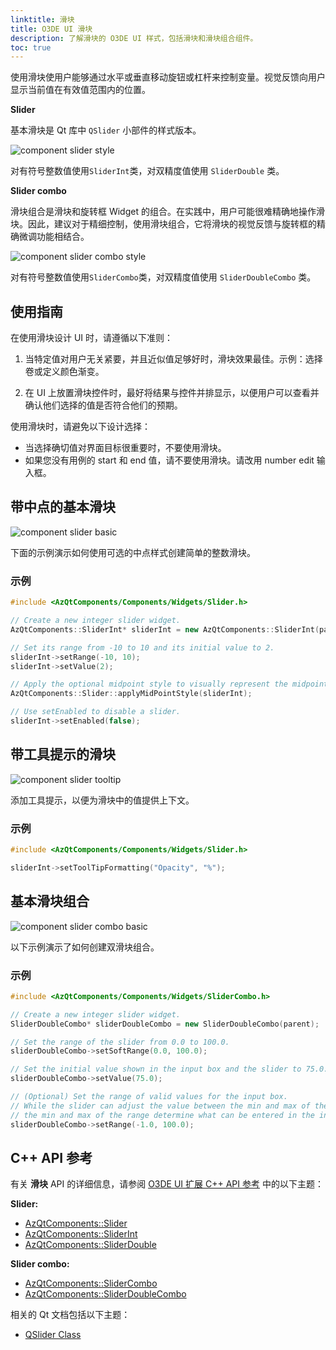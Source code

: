 ```yaml
---
linktitle: 滑块
title: O3DE UI 滑块
description: 了解滑块的 O3DE UI 样式，包括滑块和滑块组合组件。
toc: true
---
```


使用滑块使用户能够通过水平或垂直移动旋钮或杠杆来控制变量。视觉反馈向用户显示当前值在有效值范围内的位置。

**Slider**

基本滑块是 Qt 库中 `QSlider` 小部件的样式版本。

![component slider style](/images/tools-ui/component-slider-style.png)

对有符号整数值使用`SliderInt`类，对双精度值使用 `SliderDouble` 类。

**Slider combo**

滑块组合是滑块和旋转框 Widget 的组合。在实践中，用户可能很难精确地操作滑块。因此，建议对于精细控制，使用滑块组合，它将滑块的视觉反馈与旋转框的精确微调功能相结合。

![component slider combo style](/images/tools-ui/component-slider-combo-style.png)

对有符号整数值使用`SliderCombo`类，对双精度值使用 `SliderDoubleCombo` 类。

## 使用指南

在使用滑块设计 UI 时，请遵循以下准则：

1. 当特定值对用户无关紧要，并且近似值足够好时，滑块效果最佳。示例：选择卷或定义颜色渐变。

1. 在 UI 上放置滑块控件时，最好将结果与控件并排显示，以便用户可以查看并确认他们选择的值是否符合他们的预期。

使用滑块时，请避免以下设计选择：
+ 当选择确切值对界面目标很重要时，不要使用滑块。
+ 如果您没有用例的 start 和 end 值，请不要使用滑块。请改用 number edit 输入框。

## 带中点的基本滑块

![component slider basic](/images/tools-ui/component-slider-basic.png)

下面的示例演示如何使用可选的中点样式创建简单的整数滑块。

### 示例

```cpp
#include <AzQtComponents/Components/Widgets/Slider.h>

// Create a new integer slider widget.
AzQtComponents::SliderInt* sliderInt = new AzQtComponents::SliderInt(parent);

// Set its range from -10 to 10 and its initial value to 2.
sliderInt->setRange(-10, 10);
sliderInt->setValue(2);

// Apply the optional midpoint style to visually represent the midpoint along the slider.
AzQtComponents::Slider::applyMidPointStyle(sliderInt);

// Use setEnabled to disable a slider.
sliderInt->setEnabled(false);
```

## 带工具提示的滑块

![component slider tooltip](/images/tools-ui/component-slider-tooltip.png)

添加工具提示，以便为滑块中的值提供上下文。

### 示例

```cpp
#include <AzQtComponents/Components/Widgets/Slider.h>

sliderInt->setToolTipFormatting("Opacity", "%");
```

## 基本滑块组合

![component slider combo basic](/images/tools-ui/component-slider-combo-basic.png)

以下示例演示了如何创建双滑块组合。

### 示例

```cpp
#include <AzQtComponents/Components/Widgets/SliderCombo.h>

// Create a new integer slider widget.
SliderDoubleCombo* sliderDoubleCombo = new SliderDoubleCombo(parent);

// Set the range of the slider from 0.0 to 100.0.
sliderDoubleCombo->setSoftRange(0.0, 100.0);

// Set the initial value shown in the input box and the slider to 75.0.
sliderDoubleCombo->setValue(75.0);

// (Optional) Set the range of valid values for the input box.
// While the slider can adjust the value between the min and max of the soft range,
// the min and max of the range determine what can be entered in the input box.
sliderDoubleCombo->setRange(-1.0, 100.0);
```

## C++ API 参考

有关 **滑块** API 的详细信息，请参阅 [O3DE UI 扩展 C++ API 参考](/docs/api/frameworks/azqtcomponents/namespace_az_qt_components.html) 中的以下主题：

 **Slider:**
+  [AzQtComponents::Slider](/docs/api/frameworks/azqtcomponents/class_az_qt_components_1_1_slider.html)
+  [AzQtComponents::SliderInt](/docs/api/frameworks/azqtcomponents/class_az_qt_components_1_1_slider_int.html)
+  [AzQtComponents::SliderDouble](/docs/api/frameworks/azqtcomponents/class_az_qt_components_1_1_slider_double.html)

 **Slider combo:**
+  [AzQtComponents::SliderCombo](/docs/api/frameworks/azqtcomponents/class_az_qt_components_1_1_slider_combo.html)
+  [AzQtComponents::SliderDoubleCombo](/docs/api/frameworks/azqtcomponents/class_az_qt_components_1_1_slider_double_combo.html)

相关的 Qt 文档包括以下主题：
+  [QSlider Class](https://doc.qt.io/qt-5/qslider.html)
